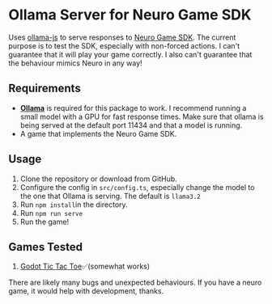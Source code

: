 # Ollama Server for Neuro Game SDK
Uses [ollama-js](https://github.com/ollama/ollama-js) to serve responses to [Neuro Game SDK](https://github.com/VedalAI/neuro-game-sdk).
The current purpose is to test the SDK, especially with non-forced actions. I can't guarantee that it will play your game correctly. I also can't guarantee that the behaviour mimics Neuro in any way!

## Requirements
* [**Ollama**](https://ollama.com/) is required for this package to work. I recommend running a small model with a GPU for fast response times. Make sure that ollama is being served at the default port 11434 and that a model is running.
* A game that implements the Neuro Game SDK.
## Usage
1. Clone the repository or download from GitHub.
2. Configure the config in `src/config.ts`, especially change the model to the one that Ollama is serving. The default is `llama3.2`
3. Run `npm install`in the directory.
4. Run `npm run serve` 
5. Run the game!
## Games Tested
1. [Godot Tic Tac Toe](https://github.com/VedalAI/neuro-game-sdk)✅(somewhat works)

There are likely many bugs and unexpected behaviours. If you have a neuro game, it would help with development, thanks.